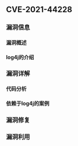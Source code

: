 ## CVE-2021-44228

### 漏洞信息

#### 漏洞概述

#### log4j的介绍

### 漏洞详解

#### 代码分析

#### 依赖于log4j的案例

### 漏洞修复

### 漏洞利用